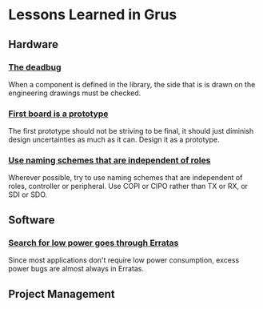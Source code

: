 # Lessons Learned in Grus

## Hardware

### [The deadbug](1.md)
When a component is defined in the library, the side that is is drawn on the engineering drawings must be checked.

### [First board is a prototype](2.md)
The first prototype should not be striving to be final, it should just diminish design uncertainties as much as it can. Design it as a prototype.

### [Use naming schemes that are independent of roles](4.md)
Wherever possible, try to use naming schemes that are independent of roles, controller or peripheral. Use COPI or CIPO rather than TX or RX, or SDI or SDO.

## Software 

### [Search for low power goes through Erratas](3.md)
Since most applications don't require low power consumption, excess power bugs are almost always in Erratas.

## Project Management
